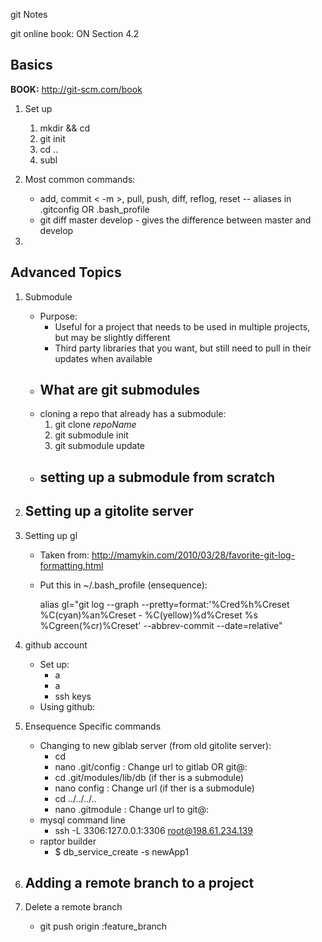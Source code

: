 git Notes

git online book: ON Section 4.2

## Basics 
**BOOK:**  http://git-scm.com/book

1.  Set up
	1. mkdir <dirName> && cd <dirName>
	2. git init
	3. cd ..
	4. subl <dirName>

2.  Most common commands:
	- add, commit < -m >, pull, push, diff, reflog, reset -- aliases in .gitconfig OR .bash_profile
	- git diff master develop - gives the difference between master and develop

3.  


## Advanced Topics

1.  Submodule
	- Purpose: 
		- Useful for a project that needs to be used in multiple projects, but may be slightly different
		- Third party libraries that you want, but still need to pull in their updates when available
	- What are git submodules
		-
	- cloning a repo that already has a submodule:
		1.  git clone *repoName*
		2.  git submodule init
		3.  git submodule update
	- setting up a submodule from scratch
		-

2.  Setting up a gitolite server
	-

3.  Setting up gl
	-  Taken from: http://mamykin.com/2010/03/28/favorite-git-log-formatting.html
	-  Put this in ~/.bash_profile (ensequence):

		alias gl="git log --graph --pretty=format:'%Cred%h%Creset %C(cyan)%an%Creset - %C(yellow)%d%Creset %s %Cgreen(%cr)%Creset' --abbrev-commit --date=relative"


4.  github account
	-  Set up:
		- a
		- a
		- ssh keys
	-  Using github:

5.  Ensequence Specific commands
	-  Changing to new giblab server (from old gitolite server):
		- cd <repoName>
		- nano .git/config : Change url to gitlab OR git@<url>:<repoName>
		- cd .git/modules/lib/db (if ther is a submodule)
		- nano config : Change url (if ther is a submodule)
		- cd ../../../..
		- nano .gitmodule : Change url to git@<url>:<repoName>
	- mysql command line
		- ssh -L 3306:127.0.0.1:3306 root@198.61.234.139
	- raptor builder
		- $ db_service_create -s newApp1

6.  Adding a remote branch to a project
	- 

7.  Delete a remote branch
	-  git push origin :feature_branch

